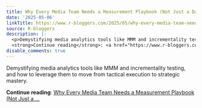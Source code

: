 ```yaml
---
title: Why Every Media Team Needs a Measurement Playbook (Not Just a Dashboard)
date: '2025-05-06'
linkTitle: https://www.r-bloggers.com/2025/05/why-every-media-team-needs-a-measurement-playbook-not-just-a-dashboard/
source: R-bloggers
description: |-
  <p>Demystifying media analytics tools like MMM and incrementality testing, and how to leverage them to move from tactical execution to strategic mastery.</p>
  <strong>Continue reading</strong>: <a href="https://www.r-bloggers.com/2025/05/why-every-media-team-needs-a-measurement-playbook-not-just-a-dashboard/">Why Every Media Team Needs a Measurement Playbook (Not Just a ...
disable_comments: true
---
```

<p>Demystifying media analytics tools like MMM and incrementality testing, and how to leverage them to move from tactical execution to strategic mastery.</p>
<strong>Continue reading</strong>: <a href="https://www.r-bloggers.com/2025/05/why-every-media-team-needs-a-measurement-playbook-not-just-a-dashboard/">Why Every Media Team Needs a Measurement Playbook (Not Just a ...